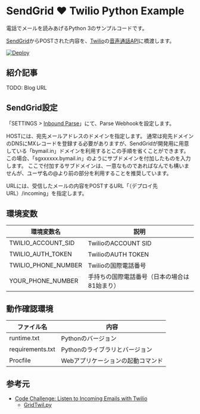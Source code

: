 # SendGrid :heart: Twilio Python Example

電話でメールを読みあげるPython 3のサンプルコードです。

[SendGrid](https://sendgrid.kke.co.jp/)からPOSTされた内容を、[Twilio](http://twilio.kddi-web.com/)の[音声通話API](https://jp.twilio.com/docs/api/rest/making-calls)に橋渡します。

[![Deploy](https://www.herokucdn.com/deploy/button.svg)](https://heroku.com/deploy)

## 紹介記事

TODO: Blog URL

## SendGrid設定

「SETTINGS > [Inbound Parse](https://app.sendgrid.com/settings/parse)」にて、Parse Webhookを設定します。

HOSTには、宛先メールアドレスのドメインを指定します。
通常は宛先ドメインのDNSにMXレコードを登録する必要がありますが、SendGridが開発用に用意している「bymail.in」ドメインを利用するとこの手順を省くことができます。
この場合、「sgxxxxxx.bymail.in」のようにサブドメインを付加したものを入力します。
ここで付加するサブドメインは、一意なものであればなんでも構いませんが、ユーザ名の@より前の部分を利用することを推奨しています。

URLには、受信したメールの内容をPOSTするURL「（デプロイ先URL）/incoming」を指定します。

## 環境変数

| 環境変数名 | 説明 |
| --- | --- |
| TWILIO_ACCOUNT_SID | TwilioのACCOUNT SID |
| TWILIO_AUTH_TOKEN | TwilioのAUTH TOKEN |
| TWILIO_PHONE_NUMBER | Twilioの国際電話番号 |
| YOUR_PHONE_NUMBER | 手持ちの国際電話番号（日本の場合は81始まり） |

## 動作確認環境

| ファイル名 | 内容 |
| --- | --- |
| runtime.txt | Pythonのバージョン |
| requirements.txt | Pythonのライブラリとバージョン |
| Procfile | Webアプリケーションの起動コマンド |

## 参考元

- [Code Challenge: Listen to Incoming Emails with Twilio](https://sendgrid.com/blog/code-challenge-listen-incoming-emails-twilio/)
    - [GridTwil.py](https://gist.github.com/kunal732/1ce19f720a6ff0be2ea8)
